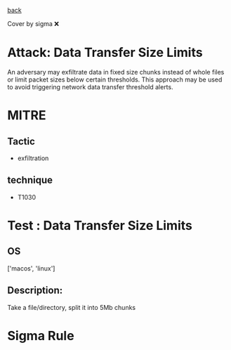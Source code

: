 [back](../index.md)

Cover by sigma :x: 

# Attack: Data Transfer Size Limits

 An adversary may exfiltrate data in fixed size chunks instead of whole files or limit packet sizes below certain thresholds. This approach may be used to avoid triggering network data transfer threshold alerts.

# MITRE
## Tactic
  - exfiltration

## technique
  - T1030

# Test : Data Transfer Size Limits

## OS

 ['macos', 'linux']

## Description:

 Take a file/directory, split it into 5Mb chunks


# Sigma Rule
